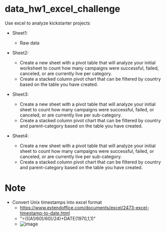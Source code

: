 # data_hw1_excel_challenge
Use excel to analyze kickstarter projects
- Sheet1: 
  - Raw data
  
- Sheet2:
  - Create a new sheet with a pivot table that will analyze your initial worksheet to count how many campaigns were successful, failed, canceled, or are currently live per category.
  - Create a stacked column pivot chart that can be filtered by country based on the table you have created.
  
- Sheet3:
  - Create a new sheet with a pivot table that will analyze your initial sheet to count how many campaigns were successful, failed, or canceled, or are currently live per sub-category.
  - Create a stacked column pivot chart that can be filtered by country and parent-category based on the table you have created.
  
- Sheet4:
  - Create a new sheet with a pivot table that will analyze your initial sheet to count how many campaigns were successful, failed, or canceled, or are currently live per sub-category.
  - Create a stacked column pivot chart that can be filtered by country and parent-category based on the table you have created.


# Note
- Convert Unix timestamps into excel format
  - https://www.extendoffice.com/documents/excel/2473-excel-timestamp-to-date.html
  - "=(((A1/60)/60)/24)+DATE(1970,1,1)"
  - ![image](https://cdn.extendoffice.com/images/stories/doc-excel/convert-date-unixtimestamp/doc-convert-timestamp-4.png)
